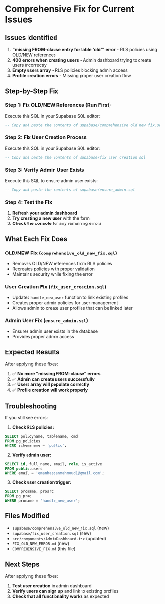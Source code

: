 # Comprehensive Fix for Current Issues

## Issues Identified

1. **"missing FROM-clause entry for table 'old'" error** - RLS policies using OLD/NEW references
2. **400 errors when creating users** - Admin dashboard trying to create users incorrectly
3. **Empty users array** - RLS policies blocking admin access
4. **Profile creation errors** - Missing proper user creation flow

## Step-by-Step Fix

### Step 1: Fix OLD/NEW References (Run First)

Execute this SQL in your Supabase SQL editor:

```sql
-- Copy and paste the contents of supabase/comprehensive_old_new_fix.sql
```

### Step 2: Fix User Creation Process

Execute this SQL in your Supabase SQL editor:

```sql
-- Copy and paste the contents of supabase/fix_user_creation.sql
```

### Step 3: Verify Admin User Exists

Execute this SQL to ensure admin user exists:

```sql
-- Copy and paste the contents of supabase/ensure_admin.sql
```

### Step 4: Test the Fix

1. **Refresh your admin dashboard**
2. **Try creating a new user** with the form
3. **Check the console** for any remaining errors

## What Each Fix Does

### OLD/NEW Fix (`comprehensive_old_new_fix.sql`)
- Removes OLD/NEW references from RLS policies
- Recreates policies with proper validation
- Maintains security while fixing the error

### User Creation Fix (`fix_user_creation.sql`)
- Updates `handle_new_user` function to link existing profiles
- Creates proper admin policies for user management
- Allows admin to create user profiles that can be linked later

### Admin User Fix (`ensure_admin.sql`)
- Ensures admin user exists in the database
- Provides proper admin access

## Expected Results

After applying these fixes:

1. ✅ **No more "missing FROM-clause" errors**
2. ✅ **Admin can create users successfully**
3. ✅ **Users array will populate correctly**
4. ✅ **Profile creation will work properly**

## Troubleshooting

If you still see errors:

1. **Check RLS policies:**
```sql
SELECT policyname, tablename, cmd 
FROM pg_policies 
WHERE schemaname = 'public';
```

2. **Verify admin user:**
```sql
SELECT id, full_name, email, role, is_active 
FROM public.users 
WHERE email = 'emanhassanmahmoud1@gmail.com';
```

3. **Check user creation trigger:**
```sql
SELECT proname, prosrc 
FROM pg_proc 
WHERE proname = 'handle_new_user';
```

## Files Modified

- `supabase/comprehensive_old_new_fix.sql` (new)
- `supabase/fix_user_creation.sql` (new)
- `src/components/AdminDashboard.tsx` (updated)
- `FIX_OLD_NEW_ERROR.md` (new)
- `COMPREHENSIVE_FIX.md` (this file)

## Next Steps

After applying these fixes:

1. **Test user creation** in admin dashboard
2. **Verify users can sign up** and link to existing profiles
3. **Check that all functionality works** as expected
